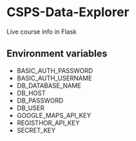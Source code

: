# CSPS-Data-Explorer
Live course info in Flask

## Environment variables
* BASIC_AUTH_PASSWORD
* BASIC_AUTH_USERNAME
* DB_DATABASE_NAME
* DB_HOST
* DB_PASSWORD
* DB_USER
* GOOGLE_MAPS_API_KEY
* REGISTHOR_API_KEY
* SECRET_KEY

